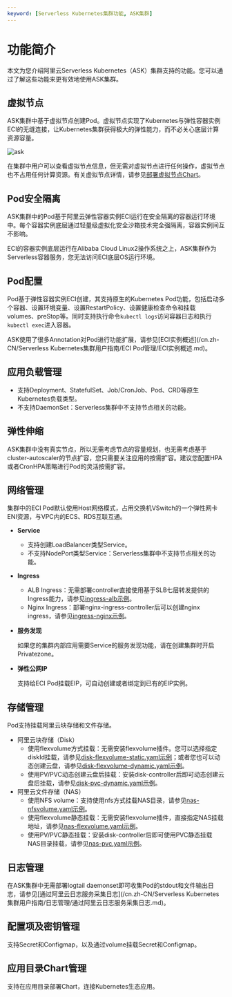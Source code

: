 ```yaml
---
keyword: [Serverless Kubernetes集群功能, ASK集群]
---
```


# 功能简介

本文为您介绍阿里云Serverless Kubernetes（ASK）集群支持的功能。您可以通过了解这些功能来更有效地使用ASK集群。

## 虚拟节点

ASK集群中基于虚拟节点创建Pod。虚拟节点实现了Kubernetes与弹性容器实例ECI的无缝连接，让Kubernetes集群获得极大的弹性能力，而不必关心底层计算资源容量。

![ask](https://static-aliyun-doc.oss-accelerate.aliyuncs.com/assets/img/zh-CN/8448649951/p86903.png)

在集群中用户可以查看虚拟节点信息，但无需对虚拟节点进行任何操作，虚拟节点也不占用任何计算资源。有关虚拟节点详情，请参见[部署虚拟节点Chart](/cn.zh-CN/Kubernetes集群用户指南/弹性容器实例ECI/部署虚拟节点Chart.md)。

## Pod安全隔离

ASK集群中的Pod基于阿里云弹性容器实例ECI运行在安全隔离的容器运行环境中。每个容器实例底层通过轻量级虚拟化安全沙箱技术完全强隔离，容器实例间互不影响。

ECI的容器实例底层运行在Alibaba Cloud Linux2操作系统之上，ASK集群作为Serverless容器服务，您无法访问ECI底层OS运行环境。

## Pod配置

Pod基于弹性容器实例ECI创建，其支持原生的Kubernetes Pod功能，包括启动多个容器、设置环境变量、设置RestartPolicy、设置健康检查命令和挂载volumes、preStop等。同时支持执行命令`kubectl logs`访问容器日志和执行`kubectl exec`进入容器。

ASK使用了很多Annotation对Pod进行功能扩展，请参见[ECI实例概述](/cn.zh-CN/Serverless Kubernetes集群用户指南/ECI Pod管理/ECI实例概述.md)。

## 应用负载管理

-   支持Deployment、StatefulSet、Job/CronJob、Pod、CRD等原生Kubernetes负载类型。
-   不支持DaemonSet：Serverless集群中不支持节点相关的功能。

## 弹性伸缩

ASK集群中没有真实节点，所以无需考虑节点的容量规划，也无需考虑基于cluster-autoscaler的节点扩容，您只需要关注应用的按需扩容。建议您配置HPA或者CronHPA策略进行Pod的灵活按需扩容。

## 网络管理

集群中的ECI Pod默认使用Host网络模式，占用交换机VSwitch的一个弹性网卡ENI资源，与VPC内的ECS、RDS互联互通。

-   **Service**
    -   支持创建LoadBalancer类型Service。
    -   不支持NodePort类型Service：Serverless集群中不支持节点相关的功能。
-   **Ingress**
    -   ALB Ingress：无需部署controller直接使用基于SLB七层转发提供的Ingress能力，请参见[ingress-alb示例](https://github.com/AliyunContainerService/serverless-k8s-examples/tree/master/ingress-alb)。
    -   Nginx Ingress：部署nginx-ingress-controller后可以创建nginx ingress，请参见[ingress-nginx示例](https://github.com/AliyunContainerService/serverless-k8s-examples/tree/master/ingress-nginx)。
-   **服务发现**

    如果您的集群内部应用需要Service的服务发现功能，请在创建集群时开启Privatezone。

-   **弹性公网IP**

    支持给ECI Pod挂载EIP，可自动创建或者绑定到已有的EIP实例。


## 存储管理

Pod支持挂载阿里云块存储和文件存储。

-   阿里云块存储（Disk）
    -   使用flexvolume方式挂载：无需安装flexvolume插件。您可以选择指定diskId挂载，请参见[disk-flexvolume-static.yaml示例](https://github.com/AliyunContainerService/serverless-k8s-examples/blob/master/volumes/disk-flexvolume-static.yaml)；或者您也可以动态创建云盘，请参见[disk-flexvolume-dynamic.yaml示例](https://github.com/AliyunContainerService/serverless-k8s-examples/blob/master/volumes/disk-flexvolume-dynamic.yaml)。
    -   使用PV/PVC动态创建云盘后挂载：安装disk-controller后即可动态创建云盘后挂载，请参见[disk-pvc-dynamic.yaml示例](https://github.com/AliyunContainerService/serverless-k8s-examples/blob/master/volumes/disk-pvc-dynamic.yaml)。
-   阿里云文件存储（NAS）
    -   使用NFS volume：支持使用nfs方式挂载NAS目录，请参见[nas-nfsvolume.yaml示例](https://github.com/AliyunContainerService/serverless-k8s-examples/blob/master/volumes/nas-nfsvolume.yaml)。
    -   使用flexvolume静态挂载：无需安装flexvolume插件，直接指定NAS挂载地址，请参见[nas-flexvolume.yaml示例](https://github.com/AliyunContainerService/serverless-k8s-examples/blob/master/volumes/nas-flexvolume.yaml)。
    -   使用PV/PVC静态挂载：安装disk-controller后即可使用PVC静态挂载NAS目录挂载，请参见[nas-pvc.yaml示例](https://github.com/AliyunContainerService/serverless-k8s-examples/blob/master/volumes/nas-pvc.yaml)。

## 日志管理

在ASK集群中无需部署logtail daemonset即可收集Pod的stdout和文件输出日志，请参见[通过阿里云日志服务采集日志](/cn.zh-CN/Serverless Kubernetes集群用户指南/日志管理/通过阿里云日志服务采集日志.md)。

## 配置项及密钥管理

支持Secret和Configmap，以及通过volume挂载Secret和Configmap。

## 应用目录Chart管理

支持在应用目录部署Chart，连接Kubernetes生态应用。

